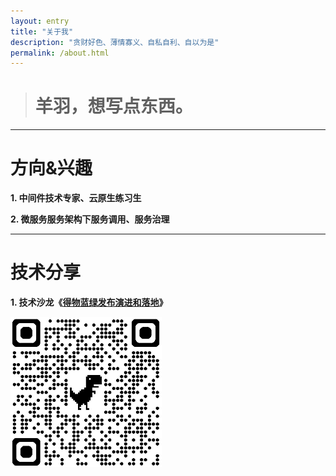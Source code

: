 ```yaml
---
layout: entry
title: "关于我"
description: "贪财好色、薄情寡义、自私自利、自以为是"
permalink: /about.html
---
```


> # 羊羽，想写点东西。

---

# 方向&兴趣

**1. 中间件技术专家、云原生练习生**

**2. 微服务服务架构下服务调用、服务治理**

---

# 技术分享

**1. 技术沙龙《[得物蓝绿发布演进和落地](https://www.bilibili.com/video/BV1BC4y1V78c/)》**

![tech-salon-bgdeploy.png](../img/about/tech-salon-bgdeploy.png)
